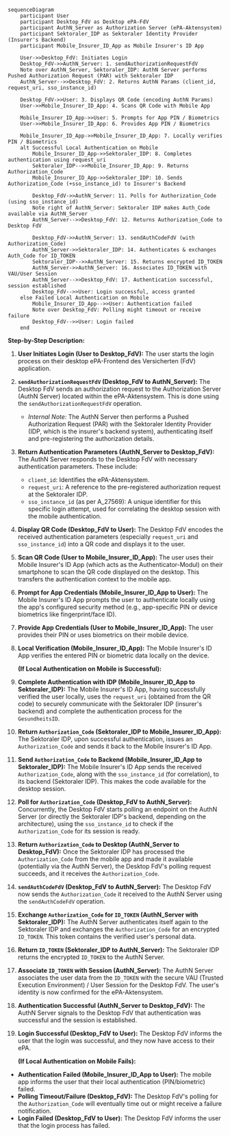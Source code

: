 ```mermaid
sequenceDiagram
    participant User
    participant Desktop_FdV as Desktop ePA-FdV
    participant AuthN_Server as Authorization Server (ePA-Aktensystem)
    participant Sektoraler_IDP as Sektoraler Identity Provider (Insurer's Backend)
    participant Mobile_Insurer_ID_App as Mobile Insurer's ID App

    User->>Desktop_FdV: Initiates Login
    Desktop_FdV->>AuthN_Server: 1. sendAuthorizationRequestFdV
    Note over AuthN_Server, Sektoraler_IDP: AuthN Server performs Pushed Authorization Request (PAR) with Sektoraler IDP
    AuthN_Server-->>Desktop_FdV: 2. Returns AuthN Params (client_id, request_uri, sso_instance_id)
    
    Desktop_FdV->>User: 3. Displays QR Code (encoding AuthN Params)
    User->>Mobile_Insurer_ID_App: 4. Scans QR Code with Mobile App
    
    Mobile_Insurer_ID_App->>User: 5. Prompts for App PIN / Biometrics
    User->>Mobile_Insurer_ID_App: 6. Provides App PIN / Biometrics
    
    Mobile_Insurer_ID_App->>Mobile_Insurer_ID_App: 7. Locally verifies PIN / Biometrics
    alt Successful Local Authentication on Mobile
        Mobile_Insurer_ID_App->>Sektoraler_IDP: 8. Completes authentication using request_uri
        Sektoraler_IDP-->>Mobile_Insurer_ID_App: 9. Returns Authorization_Code
        Mobile_Insurer_ID_App->>Sektoraler_IDP: 10. Sends Authorization_Code (+sso_instance_id) to Insurer's Backend
        
        Desktop_FdV->>AuthN_Server: 11. Polls for Authorization_Code (using sso_instance_id)
        Note right of AuthN_Server: Sektoraler IDP makes Auth_Code available via AuthN_Server
        AuthN_Server-->>Desktop_FdV: 12. Returns Authorization_Code to Desktop FdV
        
        Desktop_FdV->>AuthN_Server: 13. sendAuthCodeFdV (with Authorization_Code)
        AuthN_Server->>Sektoraler_IDP: 14. Authenticates & exchanges Auth_Code for ID_TOKEN
        Sektoraler_IDP-->>AuthN_Server: 15. Returns encrypted ID_TOKEN
        AuthN_Server->>AuthN_Server: 16. Associates ID_TOKEN with VAU/User Session
        AuthN_Server-->>Desktop_FdV: 17. Authentication successful, session established
        Desktop_FdV-->>User: Login successful, access granted
    else Failed Local Authentication on Mobile
        Mobile_Insurer_ID_App-->>User: Authentication failed
        Note over Desktop_FdV: Polling might timeout or receive failure
        Desktop_FdV-->>User: Login failed
    end
```

**Step-by-Step Description:**

1.  **User Initiates Login (User to Desktop\_FdV):** The user starts the login process on their desktop ePA-Frontend des Versicherten (FdV) application.
2.  **`sendAuthorizationRequestFdV` (Desktop\_FdV to AuthN\_Server):** The Desktop FdV sends an authorization request to the Authorization Server (AuthN Server) located within the ePA-Aktensystem. This is done using the `sendAuthorizationRequestFdV` operation.
    *   *Internal Note:* The AuthN Server then performs a Pushed Authorization Request (PAR) with the Sektoraler Identity Provider (IDP, which is the insurer's backend system), authenticating itself and pre-registering the authorization details.
3.  **Return Authentication Parameters (AuthN\_Server to Desktop\_FdV):** The AuthN Server responds to the Desktop FdV with necessary authentication parameters. These include:
    *   `client_id`: Identifies the ePA-Aktensystem.
    *   `request_uri`: A reference to the pre-registered authorization request at the Sektoraler IDP.
    *   `sso_instance_id` (as per A_27569): A unique identifier for this specific login attempt, used for correlating the desktop session with the mobile authentication.
4.  **Display QR Code (Desktop\_FdV to User):** The Desktop FdV encodes the received authentication parameters (especially `request_uri` and `sso_instance_id`) into a QR code and displays it to the user.
5.  **Scan QR Code (User to Mobile\_Insurer\_ID\_App):** The user uses their Mobile Insurer's ID App (which acts as the Authenticator-Modul) on their smartphone to scan the QR code displayed on the desktop. This transfers the authentication context to the mobile app.
6.  **Prompt for App Credentials (Mobile\_Insurer\_ID\_App to User):** The Mobile Insurer's ID App prompts the user to authenticate locally using the app's configured security method (e.g., app-specific PIN or device biometrics like fingerprint/face ID).
7.  **Provide App Credentials (User to Mobile\_Insurer\_ID\_App):** The user provides their PIN or uses biometrics on their mobile device.
8.  **Local Verification (Mobile\_Insurer\_ID\_App):** The Mobile Insurer's ID App verifies the entered PIN or biometric data locally on the device.

    **(If Local Authentication on Mobile is Successful):**

9.  **Complete Authentication with IDP (Mobile\_Insurer\_ID\_App to Sektoraler\_IDP):** The Mobile Insurer's ID App, having successfully verified the user locally, uses the `request_uri` (obtained from the QR code) to securely communicate with the Sektoraler IDP (insurer's backend) and complete the authentication process for the `GesundheitsID`.
10. **Return `Authorization_Code` (Sektoraler\_IDP to Mobile\_Insurer\_ID\_App):** The Sektoraler IDP, upon successful authentication, issues an `Authorization_Code` and sends it back to the Mobile Insurer's ID App.
11. **Send `Authorization_Code` to Backend (Mobile\_Insurer\_ID\_App to Sektoraler\_IDP):** The Mobile Insurer's ID App sends the received `Authorization_Code`, along with the `sso_instance_id` (for correlation), to its backend (Sektoraler IDP). This makes the code available for the desktop session.
12. **Poll for `Authorization_Code` (Desktop\_FdV to AuthN\_Server):** Concurrently, the Desktop FdV starts polling an endpoint on the AuthN Server (or directly the Sektoraler IDP's backend, depending on the architecture), using the `sso_instance_id` to check if the `Authorization_Code` for its session is ready.
13. **Return `Authorization_Code` to Desktop (AuthN\_Server to Desktop\_FdV):** Once the Sektoraler IDP has processed the `Authorization_Code` from the mobile app and made it available (potentially via the AuthN Server), the Desktop FdV's polling request succeeds, and it receives the `Authorization_Code`.
14. **`sendAuthCodeFdV` (Desktop\_FdV to AuthN\_Server):** The Desktop FdV now sends the `Authorization_Code` it received to the AuthN Server using the `sendAuthCodeFdV` operation.
15. **Exchange `Authorization_Code` for `ID_TOKEN` (AuthN\_Server with Sektoraler\_IDP):** The AuthN Server authenticates itself again to the Sektoraler IDP and exchanges the `Authorization_Code` for an encrypted `ID_TOKEN`. This token contains the verified user's personal data.
16. **Return `ID_TOKEN` (Sektoraler\_IDP to AuthN\_Server):** The Sektoraler IDP returns the encrypted `ID_TOKEN` to the AuthN Server.
17. **Associate `ID_TOKEN` with Session (AuthN\_Server):** The AuthN Server associates the user data from the `ID_TOKEN` with the secure VAU (Trusted Execution Environment) / User Session for the Desktop FdV. The user's identity is now confirmed for the ePA-Aktensystem.
18. **Authentication Successful (AuthN\_Server to Desktop\_FdV):** The AuthN Server signals to the Desktop FdV that authentication was successful and the session is established.
19. **Login Successful (Desktop\_FdV to User):** The Desktop FdV informs the user that the login was successful, and they now have access to their ePA.

    **(If Local Authentication on Mobile Fails):**

*   **Authentication Failed (Mobile\_Insurer\_ID\_App to User):** The mobile app informs the user that their local authentication (PIN/biometric) failed.
*   **Polling Timeout/Failure (Desktop\_FdV):** The Desktop FdV's polling for the `Authorization_Code` will eventually time out or might receive a failure notification.
*   **Login Failed (Desktop\_FdV to User):** The Desktop FdV informs the user that the login process has failed.
